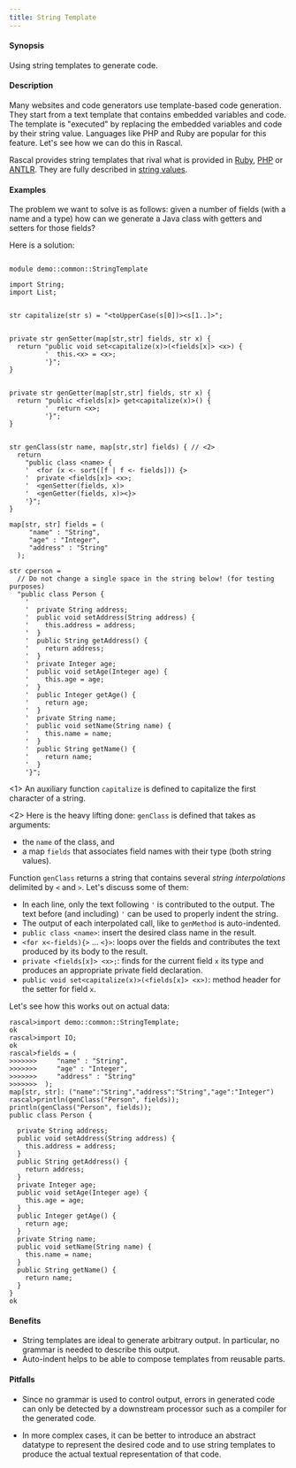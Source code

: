 ```yaml
---
title: String Template
---
```


#### Synopsis

Using string templates to generate code.

#### Description

Many websites and code generators use template-based code generation. They start from a text template that contains embedded variables and code. The template is "executed" by replacing the embedded variables and code by their string value. Languages like PHP and Ruby are popular for this feature. Let's see how we can do this in Rascal. 

Rascal provides string templates that rival what is provided in
[Ruby](http://www.ruby-doc.org/stdlib/libdoc/erb/rdoc/ERB.html), [PHP](http://www.php.net/) or [ANTLR](http://www.stringtemplate.org/).
They are fully described in [string values](../../../Rascal/Expressions/Values/String/).

#### Examples

The problem we want to solve is as follows: 
given a number of fields (with a name and a type)
how can we generate a Java class with getters and setters for those fields?

Here is a solution:

```rascal 

module demo::common::StringTemplate

import String;
import List;


str capitalize(str s) = "<toUpperCase(s[0])><s[1..]>";
  

private str genSetter(map[str,str] fields, str x) {
  return "public void set<capitalize(x)>(<fields[x]> <x>) {
         '  this.<x> = <x>;
         '}";
}


private str genGetter(map[str,str] fields, str x) {
  return "public <fields[x]> get<capitalize(x)>() {
         '  return <x>;
         '}";
}


str genClass(str name, map[str,str] fields) { // <2>
  return 
    "public class <name> {
    '  <for (x <- sort([f | f <- fields])) {>
    '  private <fields[x]> <x>;
    '  <genSetter(fields, x)>
    '  <genGetter(fields, x)><}>
    '}";
}

map[str, str] fields = (
     "name" : "String",
     "age" : "Integer",
     "address" : "String"
  );
  
str cperson = 
  // Do not change a single space in the string below! (for testing purposes)
  "public class Person {
    '  
    '  private String address;
    '  public void setAddress(String address) {
    '    this.address = address;
    '  }
    '  public String getAddress() {
    '    return address;
    '  }
    '  private Integer age;
    '  public void setAge(Integer age) {
    '    this.age = age;
    '  }
    '  public Integer getAge() {
    '    return age;
    '  }
    '  private String name;
    '  public void setName(String name) {
    '    this.name = name;
    '  }
    '  public String getName() {
    '    return name;
    '  }
    '}";

```

                
<1> An auxiliary function `capitalize` is defined to capitalize the first character of a string.

<2> Here is the heavy lifting done: `genClass` is defined that takes as arguments:

*  the `name` of the class, and
*  a map `fields` that associates field names with their type (both string values).


Function `genClass` returns a string that contains several _string interpolations_ delimited by `<` and `>`.
Let's discuss some of them:

*  In each line, only the text following `'` is contributed to the output. The text before (and including) `'` can be used to properly indent
   the string.
*  The output of each interpolated call, like to `genMethod` is auto-indented.
*  `public class <name>`: insert the desired class name in the result.
*  `<for x<-fields){>` ... `<}>`: loops over the fields and contributes the text produced by its body to the result.
*  `private <fields[x]> <x>;`: finds for the current field `x` its type and produces an appropriate private field declaration.
*  `public void set<capitalize(x)>(<fields[x]> <x>)`: method header for the setter for field `x`.

Let's see how this works out on actual data:

```rascal-shell 
rascal>import demo::common::StringTemplate;
ok
rascal>import IO;
ok
rascal>fields = (
>>>>>>>     "name" : "String",
>>>>>>>     "age" : "Integer",
>>>>>>>     "address" : "String"
>>>>>>>  );
map[str, str]: ("name":"String","address":"String","age":"Integer")
rascal>println(genClass("Person", fields));
println(genClass("Person", fields));
public class Person {
  
  private String address;
  public void setAddress(String address) {
    this.address = address;
  }
  public String getAddress() {
    return address;
  }
  private Integer age;
  public void setAge(Integer age) {
    this.age = age;
  }
  public Integer getAge() {
    return age;
  }
  private String name;
  public void setName(String name) {
    this.name = name;
  }
  public String getName() {
    return name;
  }
}
ok
```

#### Benefits

*  String templates are ideal to generate arbitrary output. In particular, no grammar is needed to describe this output.
*  Auto-indent helps to be able to compose templates from reusable parts.

#### Pitfalls

*  Since no grammar is used to control output, errors in generated code can only be detected by a downstream processor such as a compiler for the generated code.

*  In more complex cases, it can be better to introduce an abstract datatype to represent the desired code and to use string templates to
produce the actual textual representation of that code.


